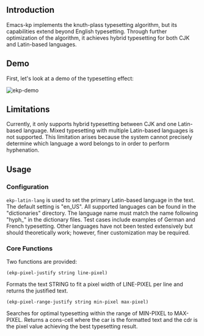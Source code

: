 ## Introduction
Emacs-kp implements the knuth-plass typesetting algorithm, but its capabilities extend beyond English typesetting. Through further optimization of the algorithm, it achieves hybrid typesetting for both CJK and Latin-based languages.

## Demo
First, let's look at a demo of the typesetting effect:

![ekp-demo](./images/ekp-demo-with-cache.gif)

## Limitations
Currently, it only supports hybrid typesetting between CJK and one Latin-based language. Mixed typesetting with multiple Latin-based languages is not supported. This limitation arises because the system cannot precisely determine which language a word belongs to in order to perform hyphenation.

## Usage

### Configuration

`ekp-latin-lang` is used to set the primary Latin-based language in the text. The default setting is "en_US". All supported languages can be found in the "dictionaries" directory. The language name must match the name following "hyph_" in the dictionary files. Test cases include examples of German and French typesetting. Other languages have not been tested extensively but should theoretically work; however, finer customization may be required.

### Core Functions

Two functions are provided:

```(ekp-pixel-justify string line-pixel)```

Formats the text STRING to fit a pixel width of LINE-PIXEL per line and returns the justified text.

```(ekp-pixel-range-justify string min-pixel max-pixel)```

Searches for optimal typesetting within the range of MIN-PIXEL to MAX-PIXEL. Returns a cons-cell where the car is the formatted text and the cdr is the pixel value achieving the best typesetting result.